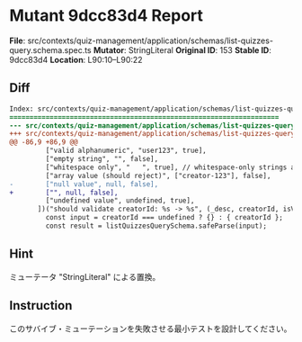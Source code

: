 # Mutant 9dcc83d4 Report

**File**: src/contexts/quiz-management/application/schemas/list-quizzes-query.schema.spec.ts
**Mutator**: StringLiteral
**Original ID**: 153
**Stable ID**: 9dcc83d4
**Location**: L90:10–L90:22

## Diff

```diff
Index: src/contexts/quiz-management/application/schemas/list-quizzes-query.schema.spec.ts
===================================================================
--- src/contexts/quiz-management/application/schemas/list-quizzes-query.schema.spec.ts	original
+++ src/contexts/quiz-management/application/schemas/list-quizzes-query.schema.spec.ts	mutated #153
@@ -86,9 +86,9 @@
         ["valid alphanumeric", "user123", true],
         ["empty string", "", false],
         ["whitespace only", "   ", true], // whitespace-only strings are valid (length > 0)
         ["array value (should reject)", ["creator-123"], false],
-        ["null value", null, false],
+        ["", null, false],
         ["undefined value", undefined, true],
       ])("should validate creatorId: %s -> %s", (_desc, creatorId, isValid) => {
         const input = creatorId === undefined ? {} : { creatorId };
         const result = listQuizzesQuerySchema.safeParse(input);
```

## Hint

ミューテータ "StringLiteral" による置換。

## Instruction

このサバイブ・ミューテーションを失敗させる最小テストを設計してください。
